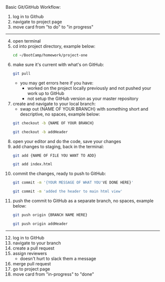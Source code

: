 Basic Git/GitHub Workflow:
1. log in to Github
2. navigate to project page
3. move card from "to do" to "in progress"
---
4. open terminal
5. cd into project directory, example below:
    ```bash
    cd ~/BootCamp/homework/project-one 
    ```
6. make sure it's current with what's on GitHub:
    ```bash
    git pull
    ```
    * you may get errors here if you have:
        * worked on the project locally previously and not pushed your work up to GitHub
        * not setup the GitHub version as your master repository
7. create and navigate to your local branch:
    * swap out {NAME OF YOUR BRANCH} with something short and descriptive, no spaces, example below:
    ```bash
    git checkout -b {NAME OF YOUR BRANCH} 
    ```
    ```bash
    git checkout -b addHeader 
    ```
8. open your editor and do the code, save your changes
9. add changes to staging, back in the terminal:
    ```bash
    git add {NAME OF FILE YOU WANT TO ADD}
    ```
    ```bash
    git add index.html
    ```
10. commit the changes, ready to push to GitHub:
    ```bash
    git commit -m '{YOUR MESSAGE OF WHAT YOU'VE DONE HERE}'
    ```
    ```bash
    git commit -m 'added the header to main html view'
    ```
11. push the commit to GitHub as a separate branch, no spaces, example below:
    ```bash
    git push origin {BRANCH NAME HERE}
    ```
    ```bash
    git push origin addHeader
    ```
---
12. log in to GitHub
13. navigate to your branch
14. create a pull request
15. assign reviewers
    * doesn't hurt to slack them a message
16. merge pull request
17. go to project page
18. move card from "in-progress" to "done"
